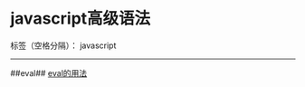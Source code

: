 ﻿# javascript高级语法

标签（空格分隔）： javascript

---

##eval##
[eval的用法][1]


  [1]: http://www.nowamagic.net/librarys/veda/detail/1627